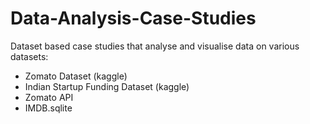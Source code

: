 # Data-Analysis-Case-Studies
Dataset based case studies that analyse and visualise data on various datasets:
- Zomato Dataset (kaggle)
- Indian Startup Funding Dataset (kaggle)
- Zomato API 
- IMDB.sqlite 

